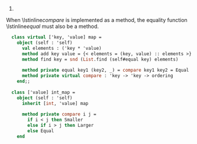 1.
  When \lstinline$compare$ is implemented as a method, the equality
  function \lstinline$equal$ must also be a method.  
  
```ocaml
  class virtual ['key, 'value] map =
    object (self : 'self)
      val elements : ('key * 'value)
      method add key value = {< elements = (key, value) :: elements >}
      method find key = snd (List.find (self#equal key) elements)
  
      method private equal key1 (key2, _) = compare key1 key2 = Equal
      method private virtual compare : 'key -> 'key -> ordering
    end;;
  
  class ['value] int_map =
    object (self : 'self)
      inherit [int, 'value] map
  
      method private compare i j =
        if i < j then Smaller
        else if i > j then Larger
        else Equal
    end
```

